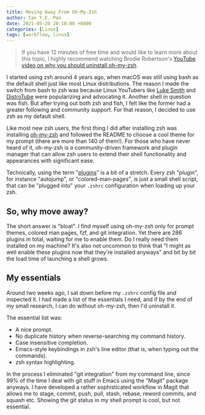 ```yaml
---
title: Moving Away From Oh-My-Zsh
author: Ian Y.E. Pan
date: 2021-05-20 20:18:00 +0800
categories: [Linux]
tags: [workflow, linux]
---
```

> If you have 12 minutes of free time and would like to learn more
> about this topic, I highly recommend watching Brodie
> Robertson's [YouTube video on why you should uninstall oh-my-zsh](https://www.youtube.com/watch?v=21_WkzBErQk).

I started using zsh around 4 years ago, when macOS was still using
bash as the default shell just like most Linux distributions. The
reason I made the switch from bash to zsh was because Linux YouTubers
like [Luke
Smith](https://www.youtube.com/channel/UC2eYFnH61tmytImy1mTYvhA) and
[DistroTube](https://www.youtube.com/channel/UCVls1GmFKf6WlTraIb_IaJg)
were popularizing and advocating it. Another shell in question was
fish. But after trying out both zsh and fish, I felt like the former
had a greater following and community support. For that reason, I
decided to use zsh as my default shell.

Like most new zsh users, the first thing I did after installing zsh
was installing [oh-my-zsh](https://github.com/ohmyzsh/ohmyzsh) and
followed the README to choose a cool theme for my prompt (there are
more than 140 of them!). For those who have never heard of it,
oh-my-zsh is a community-driven framework and plugin manager that can
allow zsh users to extend their shell functionality and appearances
with significant ease.

Technically, using the term
"[plugins](https://github.com/ohmyzsh/ohmyzsh/wiki/Plugins)" is a bit
of a stretch. Every zsh "plugin", for instance "autojump", or
"colored-man-pages", is just a small shell script, that can be
"plugged into" your `.zshrc` configuration when loading up your zsh.

## So, why move away?

The short answer is "bloat". I find myself using oh-my-zsh only for
prompt themes, colored man pages, fzf, and git integration. Yet there
are 286 plugins in total, waiting for me to enable them. Do I really
need them installed on my machine? It's also not uncommon to think
that "I might as well enable these plugins now that they're installed
anyways" and bit by bit the load time of launching a shell grows.

## My essentials

Around two weeks ago, I sat down before my `.zshrc` config file and
inspected it. I had made a list of the essentials I need, and if by
the end of my small research, I can do without oh-my-zsh, then I'd
uninstall it.

The essential list was:

- A nice prompt.
- No duplicate history when reverse-searching my command history.
- Case insensitive completion.
- Emacs-style keybindings in zsh's line editor (that is, when typing
  out the commands).
- zsh syntax highlighting.

In the process I eliminated "git integration" from my command line,
since 99% of the time I deal with git stuff in Emacs using the "Magit"
package anyways. I have developed a rather sophisticated workflow in
Magit that allows me to stage, commit, push, pull, stash, rebase,
reword commits, and squash etc. Showing the git status in my shell
prompt is cool, but not essential.
